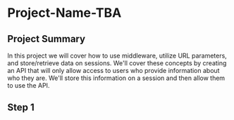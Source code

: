 # Project-Name-TBA

## Project Summary

In this project we will cover how to use middleware, utilize URL parameters, and store/retrieve data on sessions. We'll cover these concepts by creating an API that will only allow access to users who provide information about who they are. We'll store this information on a session and then allow them to use the API.

## Step 1


